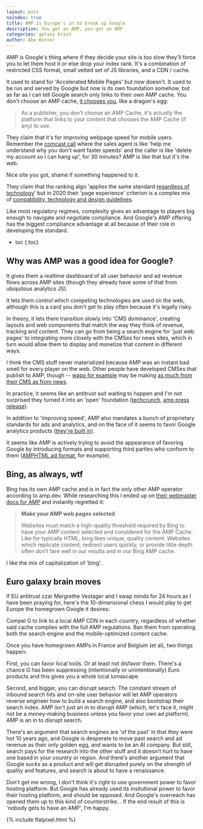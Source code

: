 ```yaml
---
layout: post
noindex: true
title: AMP is Europe's in to break up Google
description: You get an AMP, you get an AMP
categories: galaxy brain
author: Abe Winter
---
```


AMP is Google's thing where if they decide your site is too slow they'll force you to let them host it or else drop your index rank.
It's a combination of restricted CSS format, small vetted set of JS libraries, and a CDN / cache.

It used to stand for 'Accelerated Mobile Pages' but now doesn't.
It used to be run and served by Google but now is its own foundation somehow, but as far as I can tell Google search only links to their own AMP cache.
You don't choose an AMP cache, [it chooses you](https://amp.dev/documentation/guides-and-tutorials/learn/amp-caches-and-cors/how_amp_pages_are_cached/#how-do-i-choose-an-amp-cache?), like a dragon's egg:

> As a publisher, you don't choose an AMP Cache, it's actually the platform that links to your content that chooses the AMP Cache (if any) to use.

They claim that it's for improving webpage speed for mobile users.
Remember the [comcast call](https://soundcloud.com/ryan-block-10/comcastic-service/)
where the sales agent is like 'help me understand why you don't want faster speeds'
and the caller is like 'delete my account so I can hang up',
for 30 minutes?
AMP is like that but it's the web.

Nice site you got, shame if something happened to it.

They claim that the ranking algo 'applies the same standard [regardless of technology](https://webmasters.googleblog.com/2018/01/using-page-speed-in-mobile-search.html)'
but in 2020 their 'page experience' criterion is a complex mix of [compatibility, technology and design guidelines](https://webmasters.googleblog.com/2020/05/evaluating-page-experience.html).

Like most regulatory regimes, complexity gives an advantage to players big enough to navigate and negotiate compliance.
And Google's AMP offering has the biggest compliance advantage at all because of their role in developing the standard.

* toc
{:toc}

## Why was AMP was a good idea for Google?

It gives them a realtime dashboard of all user behavior and ad revenue flows across AMP sites
(though they already have some of that from ubiquitous analytics JS).

It lets them control which competing technologies are used on the web, although this is a card you don't get to play often because it's legally risky.

In theory, it lets them transition slowly into 'CMS dominance', creating layouts and web components that match the way they think of revenue, tracking and content.
They can go from being a search engine for 'just web pages' to integrating more closely with the CMSes for news sites,
which in turn would allow them to display and monetize that content in different ways.

I think the CMS stuff never materialized because AMP was an instant bad smell for every player on the web.
Other people have developed CMSes that publish to AMP, though -- [wapo for example](https://www.niemanlab.org/2018/02/heres-how-arcs-cautious-quest-to-become-the-go-to-publishing-system-for-news-organizations-is-going/) may be making [as much from their CMS as from news](https://www.bloomberg.com/news/articles/2019-09-25/bezos-s-washington-post-licenses-its-publishing-technology-to-bp).

In practice, it seems like an antitrust suit waiting to happen and I'm not surprised they turned it into an 'open' foundation ([techcrunch](https://techcrunch.com/2018/09/18/answering-its-critics-google-loosens-reins-on-amp-project/), [amp press release](https://blog.amp.dev/2018/09/18/governance/)).

In addition to 'improving speed', AMP also mandates a bunch of proprietary standards for ads and analytics,
and on the face of it seems to favor Google analytics products ([they're built in](https://developers.google.com/analytics/devguides/collection/amp-analytics/)).

It seems like AMP is actively trying to avoid the appearance of favoring Google by introducing formats and supporting third parties who conform to them ([AMPHTML ad format](https://support.google.com/google-ads/answer/9441426?hl=en), for example).

## Bing, as always, wtf

Bing has its own AMP cache and is in fact the only other AMP operator according to amp.dev.
While researching this I ended up on [their webmaster docs for AMP](https://www.bing.com/webmaster/help/bing-amp-cache-bc1c884c) and instantly regretted it:

> **Make your AMP web pages selected**
>
> Websites must match a high-quality threshold required by Bing to have your AMP content selected and considered for the AMP Cache. Like for typically HTML, bing likes unique, quality content. Websites which replicate content, redirect users quickly, or provide little depth often don’t fare well in our results and in our Bing AMP cache.

I like the mix of capitalization of 'bing'.

## Euro galaxy brain moves

If EU antitrust czar Margrethe Vestager and I swap minds for 24 hours as I have been praying for,
here's the 10-dimensional chess I would play to get Europe the homegrown Google it desires:

Compel G to link to a local AMP CDN in each country, regardless of whether said cache complies with the full AMP regulations.
Ban them from operating both the search engine and the mobile-optimized content cache.

Once you have homegrown AMPs in France and Belgium (et al), two things happen:

First, you can favor local tools.
Or at least not disfavor them.
There's a chance G has been suppressing (intentionally or unintentionally) Euro products and this gives you a whole local lumascape.

Second, and bigger, you can disrupt search.
The constant stream of inbound search hits and on-site user behavior will let AMP operators reverse engineer how to build a search engine, and also bootstrap their search index.
AMP isn't just an in to disrupt AMP (which, let's face it, might not be a money-making business unless you favor your own ad platform).
AMP is an in to disrupt search.

There's an argument that search engines are 'of the past' in that they were hot 10 years ago, and Google is desperate to move past search and ad revenue as their only golden egg, and wants to be an AI company.
But still, search pays for the research into the other stuff and it doesn't hurt to have one based in your country or region.
And there's another argument that Google sucks as a product and will get disrupted purely on the strength of quality and features, and search is about to have a renaissance.

Don't get me wrong, I don't think it's right to use government power to favor hosting platform.
But Google has already used its insitutional power to favor their hosting platform, and should be opposed.
And Google's overreach has opened them up to this kind of counterstrike.
.
If the end result of this is 'nobody gets to have an AMP', I'm happy.

{% include flatpixel.html %}
